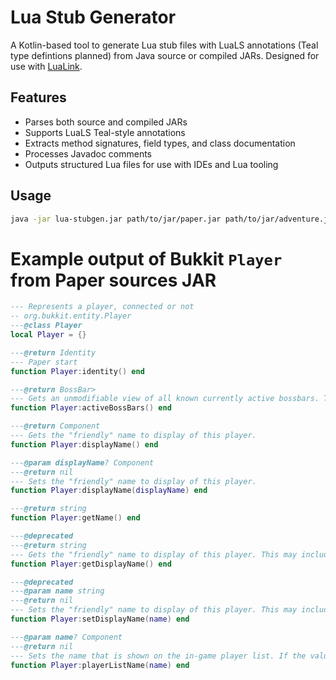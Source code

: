 # Lua Stub Generator

A Kotlin-based tool to generate Lua stub files with LuaLS annotations (Teal type defintions planned) from Java source or compiled JARs. Designed for use with [LuaLink](https://github.com/LuaLink/LuaLink).

## Features

- Parses both source and compiled JARs
- Supports LuaLS Teal-style annotations
- Extracts method signatures, field types, and class documentation
- Processes Javadoc comments
- Outputs structured Lua files for use with IDEs and Lua tooling

## Usage

```bash
java -jar lua-stubgen.jar path/to/jar/paper.jar path/to/jar/adventure.jar...
```

# Example output of Bukkit `Player` from Paper sources JAR
```lua
--- Represents a player, connected or not
-- org.bukkit.entity.Player
---@class Player 
local Player = {}

---@return Identity 
--- Paper start
function Player:identity() end

---@return BossBar> 
--- Gets an unmodifiable view of all known currently active bossbars. This currently only returns bossbars shown to the player via #showBossBar(net.kyori.adventure.bossbar.BossBar) and does not contain bukkit org.bukkit.boss.BossBar instances shown to the player.
function Player:activeBossBars() end

---@return Component 
--- Gets the "friendly" name to display of this player.
function Player:displayName() end

---@param displayName? Component 
---@return nil 
--- Sets the "friendly" name to display of this player.
function Player:displayName(displayName) end

---@return string 
function Player:getName() end

---@deprecated
---@return string 
--- Gets the "friendly" name to display of this player. This may include color. Note that this name will not be displayed in game, only in chat and places defined by plugins.
function Player:getDisplayName() end

---@deprecated
---@param name string 
---@return nil 
--- Sets the "friendly" name to display of this player. This may include color. Note that this name will not be displayed in game, only in chat and places defined by plugins.
function Player:setDisplayName(name) end

---@param name? Component 
---@return nil 
--- Sets the name that is shown on the in-game player list. If the value is null, the name will be identical to #getName().
function Player:playerListName(name) end
```
